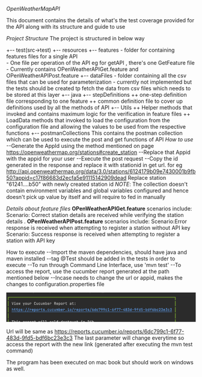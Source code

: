 _OpenWeatherMapAPI_

This document contains the details of what's the test coverage provided for the API along with its structure and guide to use

_Project Structure_
The project is structured in below way 

+--  test(src->test)
     +-- resources
          +-- features - folder for containing features files for a single API      
                        - One file per operation of the API eg for getAPI , there's one GetFeature file
                        - Currently contains OPenWeatherAPIGet.feature and OPenWeatherAPIPost.feature
          +-- dataFiles - folder containing all the csv files that can be used for parameterization
                        - currently not implemented but the tests should be created tp fetch the data from csv files which needs to be stored at this layer
    +-- java
            +-- stepDefinitions 
                ++ one-step definition file corresponding to one feature
                ++ common definition file to cover up definitions used by all the methods of API
            +-- Utils
                ++ Helper methods that invoked and contains maximum logic for the verification in feature files
                ++ LoadData methods that invoked to load the configuration from the configuration file and allowing the values to be used from the respective functions
+-- postmanCollections
        This contains the postman collection which can be used to execute the post and get functions of API
        _How to use_
        --Generate the AppId using the method mentioned on page https://openweathermap.org/stations#create_station
        --Replace that Appid with the appid for your user 
        --Execute the post request 
        --Copy the id generated in the response and replace it with stationid in get url. for eg
        http://api.openweathermap.org/data/3.0/stations/6124179b09e7430001b9fb50?appid=c17f86683d2ecfa5e91115142909dead
        Replace station "61241....b50" with newly created station id
        _NOTE_: The collection doesn't contain environment variables and global variables configured and hence doesn't pick up value by itself and will require to fed in manually

_Details about feature files_
**OPenWeatherAPIGet.feature** scenarios include: Scenario: Correct station details are received while verifying the station details .
**OPenWeatherAPIPost.feature** scenarios include: Scenario:Error response is received when attempting to register a station without API key Scenario: Success response is received when attempting to register a station with API key

How to execute 
--Import the maven dependencies, should have java and maven installed
--tag @Test should be added in the tests in order to execute
--To run through Command Line Interface, use 'mvn test'
--To access the report, use the cucumber report generated at the path mentioned below
--Incase needs to change the url or appid, makes the changes to configuration.properties file

<img alt="img.png" src="img.png"/>

Url will be same as https://reports.cucumber.io/reports/6dc799c1-6f77-483d-9fd5-bdf6bc23e3c3
The last parameter will change everytime so access the report with the new link (generated after executing the mvn test command)

The program has been executed on mac book but should work on windows as well.


